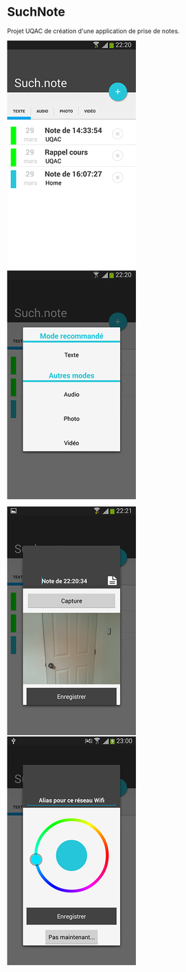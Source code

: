 # SuchNote

Projet UQAC de création d'une application de prise de notes.

![Main screen](screenshots/1.png "Main screen")
![Note selector](screenshots/2.png "Note selector")

![Photo note](screenshots/3.png "Photo note")
![Color picker](screenshots/4.png "Color picker")
